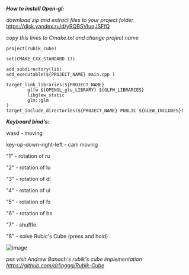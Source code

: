 ***How to install Open-gl:***

  *download zip and extract files to your project folder*
  https://disk.yandex.ru/d/yRQBSVIuqJSFfQ
    
  *copy this lines to Cmake.txt and change project name*
  ```cmake_minimum_required(VERSION 3.27)
  project(rubik_cube)
  
  set(CMAKE_CXX_STANDARD 17)
  
  add_subdirectory(lib)
  add_executable(${PROJECT_NAME} main.cpp )
  
  target_link_libraries(${PROJECT_NAME}
          glfw ${OPENGL_glu_LIBRARY} ${GLFW_LIBRARIES}
          libglew_static
          glm::glm
  )
  target_include_directories(${PROJECT_NAME} PUBLIC ${GLEW_INCLUDES})
  ```



***Keyboard bind's:***

  wasd - moving
  
  key-up-down-right-left - cam moving

  "1" - rotation of ru

  "2" - rotation of lu

  "3" - rotation of dl

  "4" - rotation of ul

  "5" - rotation of fs

  "6" - rotation of bs

  "7" - shuffle

  "8" - solve Rubic's Cube (press and hold)

  ![image](https://github.com/mefedraw/Rubik-s-Cube-3d/assets/144416623/53e6cb05-93af-43bf-a7b1-4ba04b3d6e62)


  

  *pss visit Andrew Banach's rubik's cube implementation https://github.com/drlinggg/Rubik-Cube*
